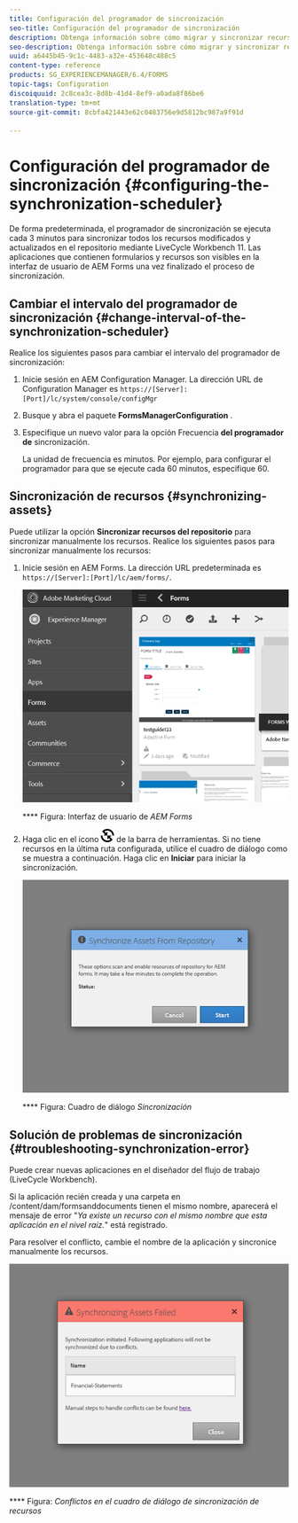 ```yaml
---
title: Configuración del programador de sincronización
seo-title: Configuración del programador de sincronización
description: Obtenga información sobre cómo migrar y sincronizar recursos, configurar el programador de sincronización y utilizar carpetas para organizar recursos.
seo-description: Obtenga información sobre cómo migrar y sincronizar recursos, configurar el programador de sincronización y utilizar carpetas para organizar recursos.
uuid: a6445b45-9c1c-4483-a32e-453648c488c5
content-type: reference
products: SG_EXPERIENCEMANAGER/6.4/FORMS
topic-tags: Configuration
discoiquuid: 2c8cea3c-8d8b-41d4-8ef9-a0ada8f86be6
translation-type: tm+mt
source-git-commit: 8cbfa421443e62c0483756e9d5812bc987a9f91d

---
```



# Configuración del programador de sincronización {#configuring-the-synchronization-scheduler}

De forma predeterminada, el programador de sincronización se ejecuta cada 3 minutos para sincronizar todos los recursos modificados y actualizados en el repositorio mediante LiveCycle Workbench 11. Las aplicaciones que contienen formularios y recursos son visibles en la interfaz de usuario de AEM Forms una vez finalizado el proceso de sincronización.

## Cambiar el intervalo del programador de sincronización {#change-interval-of-the-synchronization-scheduler}

Realice los siguientes pasos para cambiar el intervalo del programador de sincronización:

1. Inicie sesión en AEM Configuration Manager. La dirección URL de Configuration Manager es `https://[Server]:[Port]/lc/system/console/configMgr`

1. Busque y abra el paquete **FormsManagerConfiguration** .

1. Especifique un nuevo valor para la opción Frecuencia **del programador de** sincronización.

   La unidad de frecuencia es minutos. Por ejemplo, para configurar el programador para que se ejecute cada 60 minutos, especifique 60.

## Sincronización de recursos {#synchronizing-assets}

Puede utilizar la opción **Sincronizar recursos del repositorio** para sincronizar manualmente los recursos. Realice los siguientes pasos para sincronizar manualmente los recursos:

1. Inicie sesión en AEM Forms. La dirección URL predeterminada es `https://[Server]:[Port]/lc/aem/forms/`.

   ![Interfaz de usuario de AEM Forms](assets/aem_forms_ui.png)

   **** Figura: Interfaz de usuario de *AEM Forms*

1. Haga clic en el icono ![aem6forms_sync](assets/aem6forms_sync.png) de la barra de herramientas. Si no tiene recursos en la última ruta configurada, utilice el cuadro de diálogo como se muestra a continuación. Haga clic en **Iniciar** para iniciar la sincronización.

   ![Cuadro de diálogo Sincronización](assets/migrate-and-syncronize.png)

   **** Figura: Cuadro de diálogo *Sincronización*

## Solución de problemas de sincronización {#troubleshooting-synchronization-error}

Puede crear nuevas aplicaciones en el diseñador del flujo de trabajo (LiveCycle Workbench).

Si la aplicación recién creada y una carpeta en /content/dam/formsanddocuments tienen el mismo nombre, aparecerá el mensaje de error &quot;*Ya existe un recurso con el mismo nombre que esta aplicación en el nivel raíz.*&quot; está registrado.

Para resolver el conflicto, cambie el nombre de la aplicación y sincronice manualmente los recursos.

![Conflictos en el cuadro de diálogo de sincronización de recursos](assets/sync-conflict.png)

**** Figura: *Conflictos en el cuadro de diálogo de sincronización de recursos*

